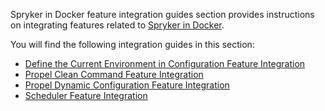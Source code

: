 Spryker in Docker feature integration guides section provides instructions on integrating features related to [Spryker in Docker](https://documentation.spryker.com/v3/docs/spryker-in-docker-201907).

You will find the following integration guides in this section:

* [Define the Current Environment in Configuration Feature Integration](https://documentation.spryker.com/v3/docs/define-the-current-environment-in-config-feature-integration-guide-201907)
* [Propel Clean Command Feature Integration](https://documentation.spryker.com/v3/docs/propel-clean-command-feature-integration-201907)
* [Propel Dynamic Configuration Feature Integration](https://documentation.spryker.com/v3/docs/propel-dynamic-configuration-feature-integration-201907)
* [Scheduler Feature Integration](https://documentation.spryker.com/v3/docs/scheduler-feature-integration-201907)
